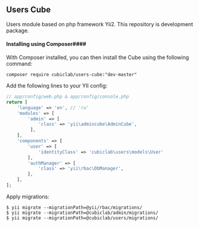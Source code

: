 ## Users Cube ##

Users module based on php framework Yii2.
This repository is development package.

#### Installing using Composer####

With Composer installed, you can then install the Cube using the following command:

    composer require cubiclab/users-cube:"dev-master"

Add the following lines to your YII config:
```php
// app/config/web.php & app/config/console.php
return [
    'language' => 'en', // 'ru'
    'modules' => [
        'admin' => [
            'class' => 'yii\admincube\AdminCube',
         ],
    ],
    'components' => [
        'user' => [
            'identityClass' => 'cubiclab\users\models\User'
        ],
        'authManager' => [
            'class' => 'yii\rbac\DbManager',
        ],
    ],
];
```

Apply migrations:

    $ yii migrate --migrationPath=@yii/rbac/migrations/
    $ yii migrate --migrationPath=@cubiclab/admin/migrations/
    $ yii migrate --migrationPath=@cubiclab/users/migrations/
